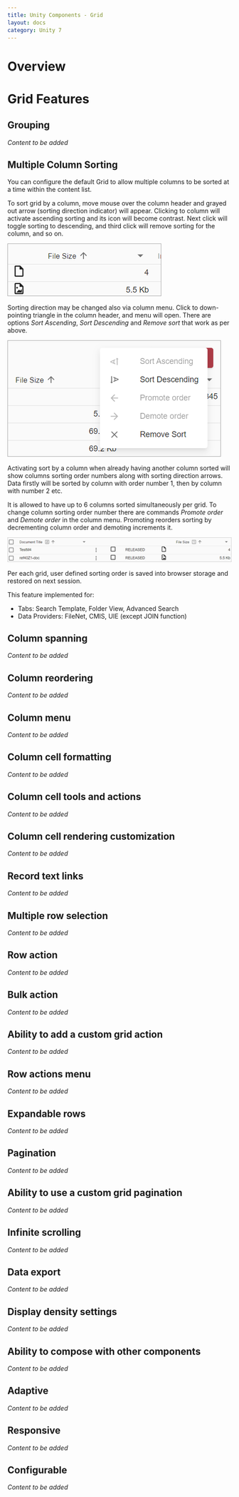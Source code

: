 ```yaml
---
title: Unity Components - Grid
layout: docs
category: Unity 7
---
```

# Overview

# Grid Features

## Grouping  
*Content to be added*

## Multiple Column Sorting

You can configure the default Grid to allow multiple columns to be sorted at a time within the content list.

To sort grid by a column, move mouse over the column header and grayed out arrow (sorting direction indicator) will appear. Clicking to column will activate ascending sorting and its icon will become contrast. Next click will toggle sorting to descending, and third click will remove sorting for the column, and so on.

![react_multiple-column-sorting-arrow](grid/images/multicolumnsort_react_arrow.png) 

Sorting direction may be changed also via column menu. Click to down-pointing triangle in the column header, and menu will open. There are options _Sort Ascending_, _Sort Descending_ and _Remove sort_ that work as per above. 

![react_multiple-column-sorting-menu](grid/images/multicolumnsort_react_menu.png) 

Activating sort by a column when already having another column sorted will show columns sorting order numbers along with sorting direction arrows. Data firstly will be sorted by column with order number 1, then by column with number 2 etc.  

It is allowed to have up to 6 columns sorted simultaneously per grid. To change column sorting order number there are commands _Promote order_ and _Demote order_ in the column menu. Promoting reorders sorting by decrementing column order and demoting increments it. 

![react_multiple-column-sorting-order](grid/images/multicolumnsort_react_order.png) 

Per each grid, user defined sorting order is saved into browser storage and restored on next session.

This feature implemented for:

- Tabs: Search Template, Folder View, Advanced Search
- Data Providers: FileNet, CMIS, UIE (except JOIN function) 

## Column spanning 
*Content to be added*

## Column reordering
*Content to be added*

## Column menu
*Content to be added*

## Column cell formatting 
*Content to be added*

## Column cell tools and actions 
*Content to be added*

## Column cell rendering customization
*Content to be added*

## Record text links
*Content to be added*
 
## Multiple row selection
*Content to be added*
	
## Row action	
*Content to be added*

## Bulk action 
*Content to be added*

## Ability to add a custom grid action 
*Content to be added*

## Row actions menu 
*Content to be added*

## Expandable rows
*Content to be added*

## Pagination
*Content to be added*
	
## Ability to use a custom grid pagination 
*Content to be added*

## Infinite scrolling
*Content to be added*
	
## Data export 
*Content to be added*

## Display density settings
*Content to be added*
 
## Ability to compose with other components 
*Content to be added*

## Adaptive
*Content to be added*

## Responsive
*Content to be added*
	
## Configurable 
*Content to be added*


